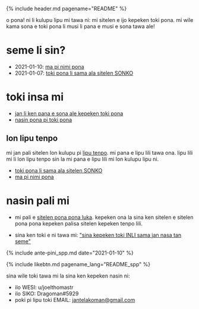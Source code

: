 {% include header.md pagename="README" %}



<span class="spp">o pona! ni li kulupu lipu mi tawa ni: mi sitelen e ijo kepeken toki pona. mi wile kama sona e toki pona li musi li pana e musi e sona tawa ale!</span>

# <span class="spp">seme li sin?</span>

- <span class="spp"><span class="sppdef">2021-01-10</span>: [ma pi nimi pona](https://joelthomastr.github.io/tokipona/ma-pi-nimi-pona-1_spp)</span>
- <span class="spp"><span class="sppdef">2021-01-07</span>: [toki pona li sama ala sitelen SONKO](https://joelthomastr.github.io/tokipona/sitelen-sonko_spp)</span>

# <span class="spp">toki insa mi</span>

- <span class="spp">[jan li ken pana e sona ale kepeken toki pona](https://joelthomastr.github.io/tokipona/pana-sona-ale_spp)</span>
- <span class="spp">[nasin pona pi toki pona](https://joelthomastr.github.io/tokipona/nasin-pona-pi-toki-pona_spp)</span>

## <span class="spp">lon lipu tenpo</span>

<span class="spp">mi jan pali sitelen lon kulupu pi [lipu tenpo](https://liputenpo.org/). mi pana e lipu lili tawa ona. lipu lili mi li lon lipu tenpo sin la mi pana e lipu lili mi lon kulupu lipu ni.</span>

- <span class="spp">[toki pona li sama ala sitelen SONKO](https://joelthomastr.github.io/tokipona/sitelen-sonko_spp)</span>
- <span class="spp">[ma pi nimi pona](https://joelthomastr.github.io/tokipona/ma-pi-nimi-pona-1_spp)</span>

# <span class="spp">nasin pali mi</span>

- <span class="spp">mi pali e [sitelen pona pona luka](https://joelthomastr.github.io/tokipona/sitelen-pona-pona-luka_spp). kepeken ona la sina ken sitelen e sitelen pona pona kepeken palisa sitelen kepeken tenpo lili.</span>

- <span class="spp">sina ken toki e ni tawa mi:  ["sina kepeken toki INLI sama jan nasa tan seme"](https://joelthomastr.github.io/tokipona/kepeken-pi-toki-inli_spp)</span>

{% include ante-pini_spp.md date="2021-01-10" %}

{% include likebtn.md pagename_lang="README_spp" %}

<span class="spp">sina wile toki tawa mi la sina ken kepeken nasin ni:</span>
- <span class="spp">ilo WESI: <span class="sppdef">u/joelthomastr</span></span>
- <span class="spp">ilo SIKO: <span class="sppdef">Dragoman#5929</span></span>
- <span class="spp">poki pi lipu toki EMAIL: <span class="sppdef">jantelakoman@gmail.com</span></span>
